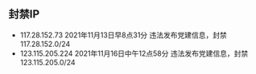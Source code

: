 ## 封禁IP

* 117.28.152.73 2021年11月13日早8点31分 违法发布党建信息，封禁117.28.152.0/24
* 123.115.205.224 2021年11月16日中午12点58分 违法发布党建信息，封禁123.115.205.0/24
